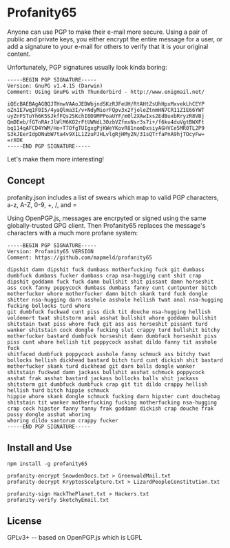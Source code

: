 # Profanity65

Anyone can use PGP to make their e-mail more secure. Using a pair of public and private keys, you either encrypt the entire
message for a user, or add a signature to your e-mail for others to verify that it is your original content.

Unfortunately, PGP signatures usually look kinda boring:

```
-----BEGIN PGP SIGNATURE-----
Version: GnuPG v1.4.15 (Darwin)
Comment: Using GnuPG with Thunderbird - http://www.enigmail.net/

iQEcBAEBAgAGBQJTHnwVAAoJEDWbjndSKzRJFeUH/RtAHtZsUhHpxMxvekLhCEYP
oZn1E7wq1F0I5/4yaQlma3I/v+NdyMiorFQpv3x2YjoleZtnmHN7CR11ZIE66YWT
uyZnFSTuYh6K5SJkfFQs2SKchI0D9MPPoaUYF/m0l2XAwIxs2EdBuxbRryzR8VBj
QmDEeb/fGTnRArJlWlM6KO2rFtUWNdL30zbVZfmxNsr3s7i+/f6ku4duVgtBWXFt
bq114qAFCD4YWM/Ho+T7OfgTUIgxgPjKWeYKovR81nomDxsiyAGHVCe5MR0TL2P9
S3kJEerIdpDNubW7ta4v9X1L1ZzuPJHLvlgRjHMy2N/31sQTrfaPnA9hjTOcyFw=
=rXOK
-----END PGP SIGNATURE-----
```

Let's make them more interesting!

## Concept

profanity.json includes a list of swears which map to valid PGP characters, a-z, A-Z, 0-9, +, /, and =

Using OpenPGP.js, messages are encrpyted or signed using the same globally-trusted GPG client. Then Profanity65
replaces the message's characters with a much more profane system:

```
-----BEGIN PGP SIGNATURE-----
Version: Profanity65 VERSION
Comment: https://github.com/mapmeld/profanity65

dipshit damn dipshit fuck dumbass motherfucking fuck git dumbass dumbfuck dumbass fucker dumbass crap nsa-hugging cunt shit crap dipshit goddamn fuck fuck damn bullshit shit pissant damn horseshit ass cock fanny poppycock dumbass dumbass fanny cunt cuntpunter bitch motherfucker whore motherfucker damn bitch skank turd fuck dongle shitter nsa-hugging darn asshole asshole hellish twat anal nsa-hugging fucking bollocks turd whore
git dumbfuck fuckwad cunt piss dick tit douche nsa-hugging hellish voldemort twat shitstorm anal asshat bullshit whore goddamn bullshit shitstain twat piss whore fuck git ass ass horseshit pissant turd wanker shitstain cock dongle fucking slut crappy turd bullshit bitchy motherfucker bastard dumbfuck horseshit damn dumbfuck horseshit piss piss cunt whore hellish tit poppycock asshat dildo fanny tit asshole fuck
shitfaced dumbfuck poppycock asshole fanny schmuck ass bitchy twat bollocks hellish dickhead bastard bitch turd cunt dickish shit bastard motherfucker skank turd dickhead git darn balls dongle wanker shitstain fuckwad damn jackass bullshit asshat schmuck poppycock asshat frak asshat bastard jackass bollocks balls shit jackass shitstorm git dumbfuck dumbfuck crap git tit dildo crappy hellish hellish turd bitch hippie schmuck
hippie whore skank dongle schmuck fucking darn hipster cunt douchebag shitstain tit wanker motherfucking fucking motherfucking nsa-hugging crap cock hipster fanny fanny frak goddamn dickish crap douche frak pussy dongle asshat whoring
whoring dildo santorum crappy fucker
-----END PGP SIGNATURE-----
```

## Install and Use

```
npm install -g profanity65

profanity-encrypt SnowdenDocs.txt > GreenwaldMail.txt
profanity-decrypt KryptosSculpture.txt > LizardPeopleConstitution.txt

profanity-sign HackThePlanet.txt > Hackers.txt
profanity-verify SketchyEmail.txt
```

## License

GPLv3+ -- based on OpenPGP.js which is LGPL
